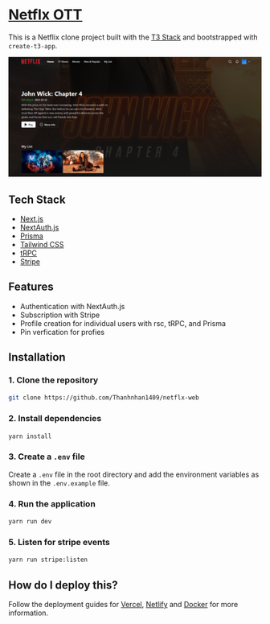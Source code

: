# [Netflx OTT](https://netflx-web.vercel.app/)

This is a Netflix clone project built with the [T3 Stack](https://create.t3.gg/) and bootstrapped with `create-t3-app`.

[![Netflx OTT](./public/screenshot.png)](https://netflx-web.vercel.app/)

## Tech Stack

- [Next.js](https://nextjs.org)
- [NextAuth.js](https://next-auth.js.org)
- [Prisma](https://prisma.io)
- [Tailwind CSS](https://tailwindcss.com)
- [tRPC](https://trpc.io)
- [Stripe](https://stripe.com)

## Features

- Authentication with NextAuth.js
- Subscription with Stripe
- Profile creation for individual users with rsc, tRPC, and Prisma
- Pin verfication for profies

## Installation

### 1. Clone the repository

```bash
git clone https://github.com/Thanhnhan1409/netflx-web
```

### 2. Install dependencies

```bash
yarn install
```

### 3. Create a `.env` file

Create a `.env` file in the root directory and add the environment variables as shown in the `.env.example` file.

### 4. Run the application

```bash
yarn run dev
```

### 5. Listen for stripe events

```bash
yarn run stripe:listen
```

## How do I deploy this?

Follow the deployment guides for [Vercel](https://create.t3.gg/en/deployment/vercel), [Netlify](https://create.t3.gg/en/deployment/netlify) and [Docker](https://create.t3.gg/en/deployment/docker) for more information.
